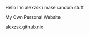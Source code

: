 Hello I'm alexzsk i make random stuff

My Own Personal Website

[alexzsk.github.nix](https://alexzsk.github.io)
